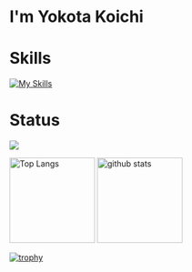 # I'm Yokota Koichi

#  Skills
[![My Skills](https://skillicons.dev/icons?i=cs,cpp,py&perline=3)](https://skillicons.dev)

#  Status
![](https://github-profile-summary-cards.vercel.app/api/cards/profile-details?username=yokota-koichi&theme=onedark)
<p align="left"> 
  <img alt="Top Langs" height="150px" src="https://github-readme-stats.vercel.app/api/top-langs/?username=yokota-koichi&layout=compact&count_private=true&show_icons=true&theme=onedark" />
  <img alt="github stats" height="150px" src="https://github-readme-stats.vercel.app/api?username=yokota-koichi&count_private=true&show_icons=true&show_icons=true&theme=onedark" />
</p>

[![trophy](https://github-profile-trophy.vercel.app/?username=yokota-koichi&theme=onedark&column=8)](https://github.com/ryo-ma/github-profile-trophy)
